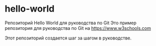 # hello-world
Репозиторий Hello World для руководства по Git
Это пример репозитория для руководства по Git на https://www.w3schools.com

Этот репозиторий создается шаг за шагом в руководстве.